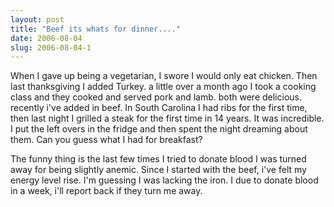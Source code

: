 ```yaml
---
layout: post
title: "Beef its whats for dinner...."
date: 2006-08-04
slug: 2006-08-04-1
---
```


When I gave up being a vegetarian, I swore I would only eat chicken.  Then last thanksgiving I added Turkey.  a little over a month ago I took a cooking class and they cooked and served pork and lamb. both were delicious.  recently i&apos;ve added in beef. In South Carolina I had ribs for the first time, then last night I grilled a steak for the first time in 14 years.  It was incredible.  I put the left overs in the fridge and then spent the night dreaming about them.  Can you guess what I had for breakfast?

The funny thing is the last few times I tried to donate blood I was turned away for being slightly anemic.  Since I started with the beef, i&apos;ve felt my energy level rise.  I&apos;m guessing I was lacking the iron.  I due to donate blood in a week, i&apos;ll report back if they turn me away.

